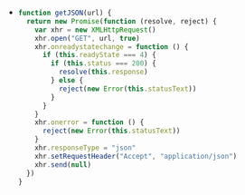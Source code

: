 - ```js
  function getJSON(url) {
    return new Promise(function (resolve, reject) {
      var xhr = new XMLHttpRequest()
      xhr.open("GET", url, true)
      xhr.onreadystatechange = function () {
        if (this.readyState === 4) {
          if (this.status === 200) {
            resolve(this.response)
          } else {
            reject(new Error(this.statusText))
          }
        }
      }
      xhr.onerror = function () {
        reject(new Error(this.statusText))
      }
      xhr.responseType = "json"
      xhr.setRequestHeader("Accept", "application/json")
      xhr.send(null)
    })
  }
  ```